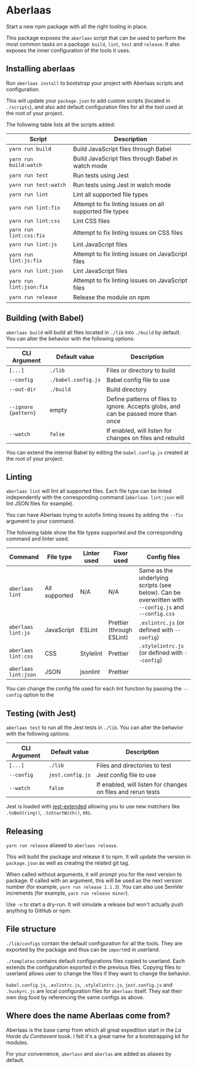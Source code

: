 # Aberlaas

Start a new npm package with all the right tooling in place.

This package exposes the `aberlaas` script that can be used to perform the most
common tasks on a package: `build`, `lint`, `test` and `release`. It also
exposes the inner configuration of the tools it uses.

## Installing aberlaas

Run `aberlaas install` to bootstrap your project with Aberlaas scripts and
configuration.

This will update your `package.json` to add custom scripts (located in
`./scripts`), and also add default configuration files for all the tool used at
the root of your project.

The following table lists all the scripts added:

| Script                   | Description                                               |
| ------------------------ | --------------------------------------------------------- |
| `yarn run build`         | Build JavaScript files through Babel                      |
| `yarn run build:watch`   | Build JavaScript files through Babel in watch mode        |
| `yarn run test`          | Run tests using Jest                                      |
| `yarn run test:watch`    | Run tests using Jest in watch mode                        |
| `yarn run lint`          | Lint all supported file types                             |
| `yarn run lint:fix`      | Attempt to fix linting issues on all supported file types |
| `yarn run lint:css`      | Lint CSS files                                            |
| `yarn run lint:css:fix`  | Attempt to fix linting issues on CSS files                |
| `yarn run lint:js`       | Lint JavaScript files                                     |
| `yarn run lint:js:fix`   | Attempt to fix linting issues on JavaScript files         |
| `yarn run lint:json`     | Lint JavaScript files                                     |
| `yarn run lint:json:fix` | Attempt to fix linting issues on JavaScript files         |
| `yarn run release`       | Release the module on npm                                 |

## Building (with Babel)

`aberlaas build` will build all files located in `./lib` into `./build` by
default. You can alter the behavior with the following options:

| CLI Argument         | Default value       | Description                                                                         |
| -------------------- | ------------------- | ----------------------------------------------------------------------------------- |
| `[...]`              | `./lib`             | Files or directory to build                                                         |
| `--config`           | `./babel.config.js` | Babel config file to use                                                            |
| `--out-dir`          | `./build`           | Build directory                                                                     |
| `--ignore {pattern}` | empty               | Define patterns of files to ignore. Accepts globs, and can be passed more than once |
| `--watch`            | `false`             | If enabled, will listen for changes on files and rebuild                            |

You can extend the internal Babel by editing the `babel.config.js` created at
the root of your project.

## Linting

`aberlaas lint` will lint all supported files. Each file type can be linted
independently with the corresponding command (`aberlaas lint:json` will lint
JSON files for example).

You can have Aberlaas trying to autofix linting issues by adding the `--fix`
argument to your command.

The following table show the file types supported and the corresponding command
and linter used.

| Command              | File type     | Linter used | Fixer used                | Config files                                                                                         |
| -------------------- | ------------- | ----------- | ------------------------- | ---------------------------------------------------------------------------------------------------- |
| `aberlaas lint`      | All supported | N/A         | N/A                       | Same as the underlying scripts (see below). Can be overwritten with `--config.js` and `--config.css` |
| `aberlaas lint:js`   | JavaScript    | ESLint      | Prettier (through ESLint) | `.eslintrc.js` (or defined with `--config`)                                                          |
| `aberlaas lint:css`  | CSS           | Stylelint   | Prettier                  | `.stylelintrc.js` (or defined with `--config`)                                                       |
| `aberlaas lint:json` | JSON          | jsonlint    | Prettier                  |                                                                                                      |

You can change the config file used for each lint function by passing the
`--config` option to the

## Testing (with Jest)

`aberlaas test` to run all the Jest tests in `./lib`. You can alter the behavior
with the following options:

| CLI Argument | Default value    | Description                                                  |
| ------------ | ---------------- | ------------------------------------------------------------ |
| `[...]`      | `./lib`          | Files and directories to test                                |
| `--config`   | `jest.config.js` | Jest config file to use                                      |
| `--watch`    | `false`          | If enabled, will listen for changes on files and rerun tests |

Jest is loaded with [jest-extended][1] allowing you to use new matchers like
`.toBeString()`, `.toStartWith()`, etc.

## Releasing

`yarn run release` aliased to `aberlaas release`.

This will build the package and release it to npm. It will update the version in
`package.json` as well as creating the related git tag.

When called without arguments, it will prompt you for the next version to
package. If called with an argument, this will be used as the next version
number (for example, `yarn run release 1.1.3`). You can also use SemVer
increments (for example, `yarn run release minor`).

Use `-n` to start a dry-run. It will simulate a release but won't actually push
anything to GitHub or npm.

## File structure

`./lib/configs` contain the default configuration for all the tools. They are
exported by the package and thus can be `import`ed in userland.

`./templates` contains default configurations files copied to userland. Each
extends the configuration exported in the previous files. Copying files to
userland allows user to change the files if they want to change the behavior.

`babel.config.js`, `.eslintrc.js`, `.stylelintrc.js`, `jest.config.js` and
`.huskyrc.js` are local configuration files for `aberlaas` itself. They eat
their own dog food by referencing the same configs as above.

## Where does the name Aberlaas come from?

Aberlaas is the base camp from which all great expedition start in the _La Horde
du Contrevent_ book. I felt it's a great name for a bootstrapping kit for
modules.

For your convenience, `aberlass` and `aberlas` are added as aliases by default.

[1]: https://github.com/jest-community/jest-extended
